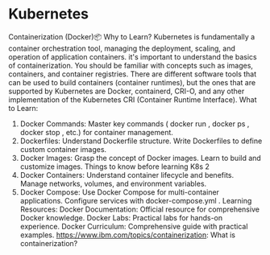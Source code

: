 # Kubernetes

Containerization (Docker)📦
Why to Learn?
Kubernetes is fundamentally a container orchestration tool, managing the deployment, scaling,
and operation of application containers. it's important to understand the basics of
containerization. You should be familiar with concepts such as images, containers, and
container registries.
There are different software tools that can be used to build containers (container runtimes), but
the ones that are supported by Kubernetes are Docker, containerd, CRI-O, and any other
implementation of the Kubernetes CRI (Container Runtime Interface).
What to Learn:
1. Docker Commands:
Master key commands ( docker run , docker ps , docker stop , etc.) for container
management.
2. Dockerfiles:
Understand Dockerfile structure.
Write Dockerfiles to define custom container images.
3. Docker Images:
Grasp the concept of Docker images.
Learn to build and customize images.
Things to know before learning K8s 2
4. Docker Containers:
Understand container lifecycle and benefits.
Manage networks, volumes, and environment variables.
5. Docker Compose:
Use Docker Compose for multi-container applications.
Configure services with docker-compose.yml .
Learning Resources:
Docker Documentation: Official resource for comprehensive Docker knowledge.
Docker Labs: Practical labs for hands-on experience.
Docker Curriculum: Comprehensive guide with practical examples.
https://www.ibm.com/topics/containerization: What is containerization?
